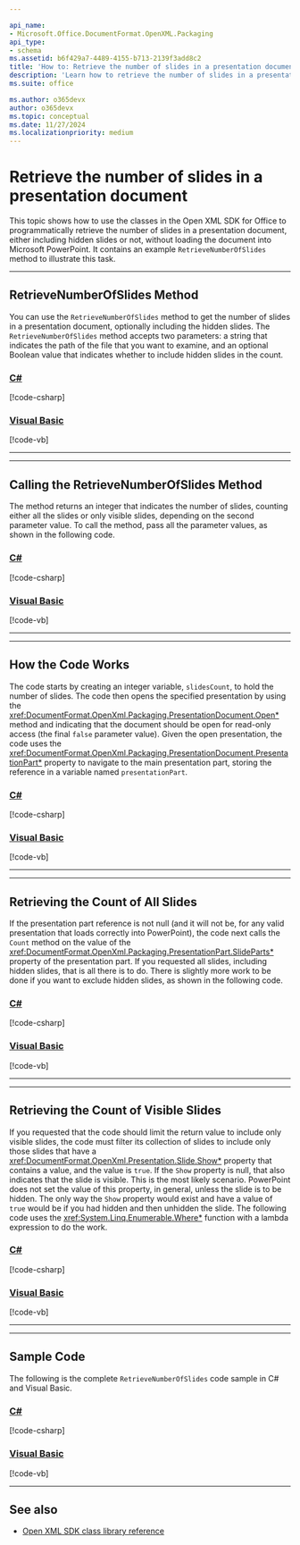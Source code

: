 ```yaml
---

api_name:
- Microsoft.Office.DocumentFormat.OpenXML.Packaging
api_type:
- schema
ms.assetid: b6f429a7-4489-4155-b713-2139f3add8c2
title: 'How to: Retrieve the number of slides in a presentation document'
description: 'Learn how to retrieve the number of slides in a presentation document using the Open XML SDK.'
ms.suite: office

ms.author: o365devx
author: o365devx
ms.topic: conceptual
ms.date: 11/27/2024
ms.localizationpriority: medium
---
```

# Retrieve the number of slides in a presentation document

This topic shows how to use the classes in the Open XML SDK for
Office to programmatically retrieve the number of slides in a
presentation document, either including hidden slides or not, without
loading the document into Microsoft PowerPoint. It contains an example
`RetrieveNumberOfSlides` method to illustrate
this task.



---------------------------------------------------------------------------------

## RetrieveNumberOfSlides Method

You can use the `RetrieveNumberOfSlides`
method to get the number of slides in a presentation document,
optionally including the hidden slides. The `RetrieveNumberOfSlides` method accepts two
parameters: a string that indicates the path of the file that you want
to examine, and an optional Boolean value that indicates whether to
include hidden slides in the count.

### [C#](#tab/cs-0)
[!code-csharp[](../../samples/presentation/retrieve_the_number_of_slides/cs/Program.cs#snippet1)]

### [Visual Basic](#tab/vb-0)
[!code-vb[](../../samples/presentation/retrieve_the_number_of_slides/vb/Program.vb#snippet1)]
***


---------------------------------------------------------------------------------
## Calling the RetrieveNumberOfSlides Method

The method returns an integer that indicates the number of slides,
counting either all the slides or only visible slides, depending on the
second parameter value. To call the method, pass all the parameter
values, as shown in the following code.

### [C#](#tab/cs-1)
[!code-csharp[](../../samples/presentation/retrieve_the_number_of_slides/cs/Program.cs#snippet2)]

### [Visual Basic](#tab/vb-1)
[!code-vb[](../../samples/presentation/retrieve_the_number_of_slides/vb/Program.vb#snippet2)]
***



---------------------------------------------------------------------------------

## How the Code Works

The code starts by creating an integer variable, `slidesCount`, to hold the number of slides. The code then opens the specified presentation by using the <xref:DocumentFormat.OpenXml.Packaging.PresentationDocument.Open*> method and indicating that the document should be open for read-only access (the
final `false` parameter value). Given the open presentation, the code uses the <xref:DocumentFormat.OpenXml.Packaging.PresentationDocument.PresentationPart*> property to navigate to the main presentation part, storing the reference in a variable named `presentationPart`.

### [C#](#tab/cs)
[!code-csharp[](../../samples/presentation/retrieve_the_number_of_slides/cs/Program.cs#snippet3)]

### [Visual Basic](#tab/vb)
[!code-vb[](../../samples/presentation/retrieve_the_number_of_slides/vb/Program.vb#snippet3)]
***



---------------------------------------------------------------------------------

## Retrieving the Count of All Slides

If the presentation part reference is not null (and it will not be, for any valid presentation that loads correctly into PowerPoint), the code next calls the `Count` method on the value of the <xref:DocumentFormat.OpenXml.Packaging.PresentationPart.SlideParts*> property of the presentation part. If you requested all slides, including hidden slides, that is all there is to do. There is slightly more work to be done if you want to exclude hidden slides, as shown in the following code.

### [C#](#tab/cs)
[!code-csharp[](../../samples/presentation/retrieve_the_number_of_slides/cs/Program.cs#snippet4)]

### [Visual Basic](#tab/vb)
[!code-vb[](../../samples/presentation/retrieve_the_number_of_slides/vb/Program.vb#snippet4)]
***



---------------------------------------------------------------------------------

## Retrieving the Count of Visible Slides

If you requested that the code should limit the return value to include
only visible slides, the code must filter its collection of slides to
include only those slides that have a <xref:DocumentFormat.OpenXml.Presentation.Slide.Show*> property that contains a value, and
the value is `true`. If the `Show` property is null, that also indicates that
the slide is visible. This is the most likely scenario. PowerPoint does
not set the value of this property, in general, unless the slide is to
be hidden. The only way the `Show` property
would exist and have a value of `true` would
be if you had hidden and then unhidden the slide. The following code
uses the <xref:System.Linq.Enumerable.Where*>
function with a lambda expression to do the work.

### [C#](#tab/cs)
[!code-csharp[](../../samples/presentation/retrieve_the_number_of_slides/cs/Program.cs#snippet5)]

### [Visual Basic](#tab/vb)
[!code-vb[](../../samples/presentation/retrieve_the_number_of_slides/vb/Program.vb#snippet5)]
***


---------------------------------------------------------------------------------

## Sample Code

The following is the complete `RetrieveNumberOfSlides` code sample in C\# and
Visual Basic.

### [C#](#tab/cs-2)
[!code-csharp[](../../samples/presentation/retrieve_the_number_of_slides/cs/Program.cs#snippet0)]

### [Visual Basic](#tab/vb-2)
[!code-vb[](../../samples/presentation/retrieve_the_number_of_slides/vb/Program.vb#snippet0)]

---------------------------------------------------------------------------------

## See also

- [Open XML SDK class library reference](/office/open-xml/open-xml-sdk)
